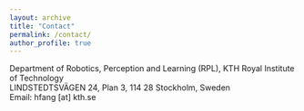 ```yaml
---
layout: archive
title: "Contact"
permalink: /contact/
author_profile: true
---
```

Department of Robotics, Perception and Learning (RPL), KTH Royal Institute of Technology<br> 
LINDSTEDTSVÄGEN 24, Plan 3, 114 28 Stockholm, Sweden<br>
Email: hfang [at] kth.se

